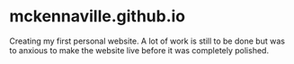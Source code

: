 # mckennaville.github.io

Creating my first personal website.
A lot of work is still to be done but was to anxious to make the website live before it was completely polished. 
